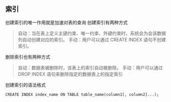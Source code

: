 ## 索引
创建索引的唯一作用就是加速对表的查询
创建索引有两种方式
	
>自动：当在表上定义主键约束、唯一约束、外键约束时，系统会为会该数据列自动创建对应的索引。
>手动：用户可以通过 CREATE INDEX 语句不创建索引。

删除索引也有两种方式
	
>自动：数据表被删除时，该表上的索引自动被删除。
>手动：用户可以通过 DROP INDEX 语句来删除指定的数据表上的指定索引
	
创建索引的语法格式
```
CREATE INDEX index_name ON TABLE table_name(column1[, column2]...);
```